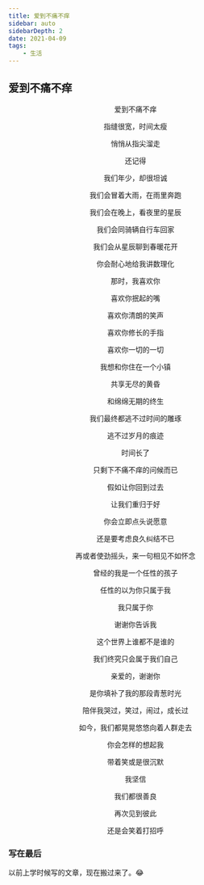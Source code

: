 ```yaml
---
title: 爱到不痛不痒
sidebar: auto
sidebarDepth: 2
date: 2021-04-09
tags:
    - 生活
---
```


## 爱到不痛不痒

<div align="center">
爱到不痛不痒

指缝很宽，时间太瘦

悄悄从指尖溜走

还记得

我们年少，却很坦诚

我们会冒着大雨，在雨里奔跑

我们会在晚上，看夜里的星辰

我们会同骑辆自行车回家

我们会从星辰聊到春暖花开

你会耐心地给我讲数理化

那时，我喜欢你

喜欢你抿起的嘴

喜欢你清朗的笑声

喜欢你修长的手指

喜欢你一切的一切

我想和你住在一个小镇

共享无尽的黄昏

和绵绵无期的终生

我们最终都逃不过时间的雕琢

逃不过岁月的痕迹

时间长了

只剩下不痛不痒的问候而已

假如让你回到过去

让我们重归于好

你会立即点头说愿意

还是要考虑良久纠结不已

再或者使劲摇头，来一句相见不如怀念

曾经的我是一个任性的孩子

任性的以为你只属于我

我只属于你

谢谢你告诉我

这个世界上谁都不是谁的

我们终究只会属于我们自己

亲爱的，谢谢你

是你填补了我的那段青葱时光

陪伴我哭过，笑过，闹过，成长过

如今，我们都晃晃悠悠向着人群走去

你会怎样的想起我

带着笑或是很沉默

我坚信

我们都很善良

再次见到彼此

还是会笑着打招呼

</div>

### 写在最后

以前上学时候写的文章，现在搬过来了。😂
